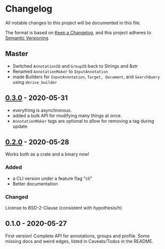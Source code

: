 # Changelog
All notable changes to this project will be documented in this file.

The format is based on [Keep a Changelog](https://keepachangelog.com/en/1.0.0/),
and this project adheres to [Semantic Versioning](https://semver.org/spec/v2.0.0.html).

## Master
* Switched `AnnotationID` and `GroupID` back to Strings and &str 
* Renamed `AnnotationMaker` to `InputAnnotation`
* made Builders for `InputAnnotation`, `Target, Document`, and `SearchQuery` using `derive_builder`

## [0.3.0] - 2020-05-31
* everything is asynchronous.
* added a bulk API for modifying many things at once.
* `AnnotationMaker` tags are optional to allow for removing a tag during update

## [0.2.0] - 2020-05-28
Works both as a crate and a binary now!
### Added
* a CLI version under a feature flag "cli"
* Better documentation
### Changed
License to BSD-2-Clause (consistent with hypothesis/h)

## 0.1.0 - 2020-05-27
First version! Complete API for annotations, groups and profile. 
Some missing docs and weird edges, listed in Caveats/Todos in the README.

[0.3.0]: https://github.com/out-of-cheese-error/the-way/compare/v0.2.0...v0.3.0
[0.2.0]: https://github.com/out-of-cheese-error/the-way/releases/tag/v0.2.0